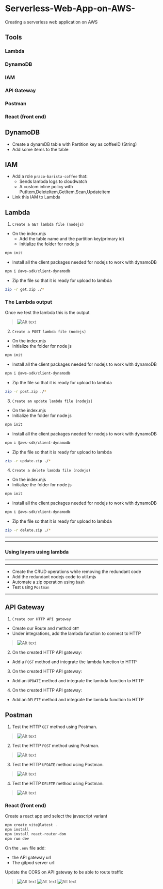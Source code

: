 # Serverless-Web-App-on-AWS-
Creating a serverless web application on AWS 

## Tools
### Lambda
### DynamoDB
### IAM
### API Gateway
### Postman
### React (front end)

## DynamoDB
 - Create a dynamDB table with Partition key as coffeeID (String)
 - Add some items to the table

## IAM
 - Add a role `praco-barista-coffee` that:
    - Sends lambda logs to cloudwatch
    - A custom inline policy with PutItem,DeleteItem,GetItem,Scan,UpdateItem
 - Link this IAM to Lambda

## Lambda
1. `Create a GET lambda file (nodejs)`
 - On the index.mjs
    - Add the table name and the partition key(primary id)
    - Initialize the folder for node js
```sh
npm init
``` 
- Install all the client packages needed for nodejs to work with dynamoDB
```sh
npm i @aws-sdk/client-dynamodb
```
 - Zip the file so that it is ready for upload to lambda
```sh
zip -r get.zip ./*
```
### The Lambda output 
Once we test the lambda this is the output
> ![Alt text](images/lambda.png?raw=true "The lambda queries dynamodb data")

2. `Create a POST lambda file (nodejs)`
 - On the index.mjs
 - Initialize the folder for node js
```sh
npm init
``` 
 - Install all the client packages needed for nodejs to work with dynamoDB
```sh
npm i @aws-sdk/client-dynamodb
```
 - Zip the file so that it is ready for upload to lambda
```sh
zip -r post.zip ./*
```
3. `Create an update lambda file (nodejs)`
 - On the index.mjs
 - Initialize the folder for node js
```sh
npm init
``` 
 - Install all the client packages needed for nodejs to work with dynamoDB
```sh
npm i @aws-sdk/client-dynamodb
```
 - Zip the file so that it is ready for upload to lambda
```sh
zip -r update.zip ./*
```
4. `Create a delete lambda file (nodejs)`
 - On the index.mjs
 - Initialize the folder for node js
```sh
npm init
``` 
 - Install all the client packages needed for nodejs to work with dynamoDB
```sh
npm i @aws-sdk/client-dynamodb
```
 - Zip the file so that it is ready for upload to lambda
```sh
zip -r delete.zip ./*
```
----------------------------------------------------------------------------------------------------
----------------------------------------------------------------------------------------------------

### Using layers using lambda
----------------------------------------------------------------------------------------------------
----------------------------------------------------------------------------------------------------

- Create the CRUD operations while removing the redundant code
- Add the redundant nodejs code to util.mjs
- Automate a zip operation using `bash`
- Test using `Postman`
----------------------------------------------------------------------------------------------------

## API Gateway
1. `Create our HTTP API gateway`
 - Create our Route and method `GET`
 - Under integrations, add the lambda function to connect to HTTP
> ![Alt text](images/api-gateway.png?raw=true "The lambda queries on our browser")

2. On the created HTTP API gateway:
 - Add a `POST` method and integrate the lambda function to HTTP

3. On the created HTTP API gateway:
 - Add an `UPDATE` method and integrate the lambda function to HTTP

4. On the created HTTP API gateway:
 - Add an `DELETE` method and integrate the lambda function to HTTP

## Postman
1. Test the HTTP `GET` method using Postman. 
> ![Alt text](images/get_pic.png?raw=true "Postman gets data to our dynamoDB database")
2. Test the HTTP `POST` method using Postman. 
> ![Alt text](images/post_pic.png?raw=true "Postman updates data to our dynamoDB database")
3. Test the HTTP `UPDATE` method using Postman. 
> ![Alt text](images/update.png?raw=true "Postman updates our table on the dynamoDB database")
4. Test the HTTP `DELETE` method using Postman. 
> ![Alt text](images/delete_pic.png?raw=true "Postman deletes some content from our table in the dynamoDB database")

### React (front end)
Create a react app and select the javascript variant
```sh
npm create vite@latest .
npm install
npm install react-router-dom
npm run dev
```
On the `.env` file add:
 - the API gateway url
 - The gitpod server url

Update the CORS on API gateway to be able to route traffic 

> ![Alt text](images/coffee1.png?raw=true "Output on website")
> ![Alt text](images/coffee2.png?raw=true "Output on website")
> ![Alt text](images/coffee3.png?raw=true "Output on website")






